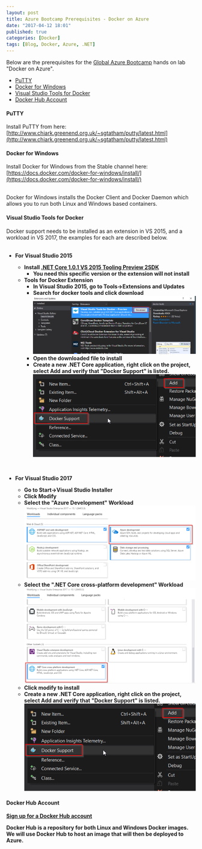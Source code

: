 ```yaml
---
layout: post
title: Azure Bootcamp Prerequisites - Docker on Azure
date: "2017-04-12 18:01"
published: true
categories: [Docker]
tags: [Blog, Docker, Azure, .NET]
---
```


Below are the prerequisites for the [Global Azure Bootcamp](https://www.meetup.com/CascoBayNUG/events/236227762/) hands on lab "Docker on Azure".

- [PuTTY](#putty)
- [Docker for Windows](#docker-for-windows)
- [Visual Studio Tools for Docker](#visual-studio-tools-for-docker)
- [Docker Hub Account](#docker-hub-account)

#### PuTTY
Install PuTTY from here:<br> [http://www.chiark.greenend.org.uk/~sgtatham/putty/latest.html](http://www.chiark.greenend.org.uk/~sgtatham/putty/latest.html)

#### Docker for Windows
Install Docker for Windows from the Stable channel here: <br> [https://docs.docker.com/docker-for-windows/install/](https://docs.docker.com/docker-for-windows/install/)
<br>
<br>

Docker for Windows installs the Docker Client and Docker Daemon which allows you to run both Linux and Windows based containers.     

#### Visual Studio Tools for Docker
Docker support needs to be installed as an extension in VS 2015, and a workload in VS 2017, the examples for each are described below.
<br>
<br>

- <strong>For Visual Studio 2015<strong>
    - Install [.NET Core 1.0.1 VS 2015 Tooling Preview 2SDK](https://www.microsoft.com/net/core#windowscmd)
        - You need this specific version or the extension will not install
    - Tools for Docker Extension
        -   In Visual Studio 2015, go to Tools->Extensions and Updates
        -   Search for docker tools and click download
![Install Extension](/images/2017/04/VS2015Ext.png)
        - Open the downloaded file to install
        - Create a new .NET Core application, right click on the project, select Add and verify that "Docker Support" is listed.
![Docker Support](/images/2017/04/AddDockerSupport.png)

<br>

- <strong>For Visual Studio 2017<strong>
    - Go to Start->Visual Studio Installer
    - Click Modify
    - Select the "Azure Development" Workload
![Azure Workload](/images/2017/04/AzureWorkload.png)
    - Select the ".NET Core cross-platform development" Workload
![NET Cross Plat Workload](/images/2017/04/NetCoreCrossPlatWorkload.png)
    - Click modify to install
    - Create a new .NET Core application, right click on the project, select Add and verify that "Docker Support" is listed.
![Docker Support](/images/2017/04/AddDockerSupport.png)


#### Docker Hub Account
[Sign up for a Docker Hub account](https://hub.docker.com/)

Docker Hub is a repository for both Linux and Windows Docker images.
We will use Docker Hub to host an image that will then be deployed to Azure.

